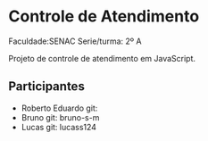 # Controle de Atendimento
Faculdade:SENAC
Serie/turma: 2º A

Projeto de controle de atendimento em JavaScript.

## Participantes

- Roberto Eduardo git:
- Bruno      git: bruno-s-m
- Lucas      git: lucass124
